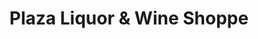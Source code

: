 ---
title: "Plaza Liquor & Wine Shoppe"
url: /roseville/plaza-liquor-und-wine-shoppe/
shop: Lebensmittel
---